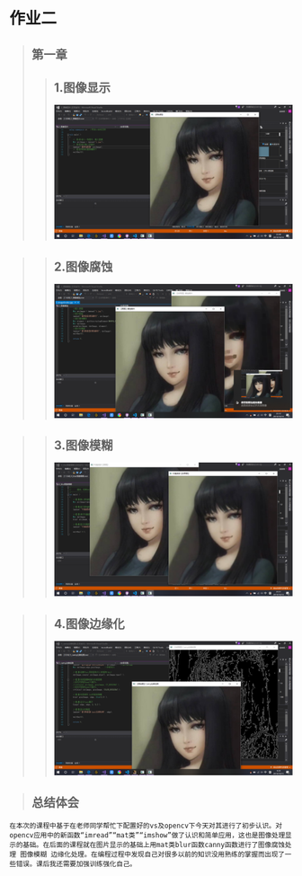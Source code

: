 # **作业二**
> ## 第一章
>> ## 1.图像显示
>>![显示](media\显示.png)

>> ## 2.图像腐蚀
>>![腐蚀](media\腐蚀.png)

>>## 3.图像模糊
>>![模糊](media\模糊.png)

>> ## 4.图像边缘化
>>![边缘化](media\1.png)

>## **总结体会**
    在本次的课程中基于在老师同学帮忙下配置好的vs及opencv下今天对其进行了初步认识。对opencv应用中的新函数“imread”“mat类”“imshow”做了认识和简单应用，这也是图像处理显示的基础。在后面的课程就在图片显示的基础上用mat类blur函数canny函数进行了图像腐蚀处理 图像模糊 边缘化处理。在编程过程中发现自己对很多以前的知识没用熟练的掌握而出现了一些错误。课后我还需要加强训练强化自己。
      